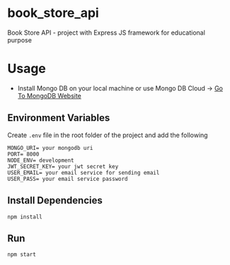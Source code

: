 # book_store_api
Book Store API - project with Express JS framework for educational purpose

# Usage
- Install Mongo DB on your local machine or use Mongo DB Cloud -> [Go To MongoDB Website](https://www.mongodb.com)

## Environment Variables
Create `.env` file in the root folder of the project and add the following
```
MONGO_URI= your mongodb uri
PORT= 8000
NODE_ENV= development
JWT_SECRET_KEY= your jwt secret key
USER_EMAIL= your email service for sending email
USER_PASS= your email service password
```

## Install Dependencies
```
npm install
```

## Run
```
npm start
```

